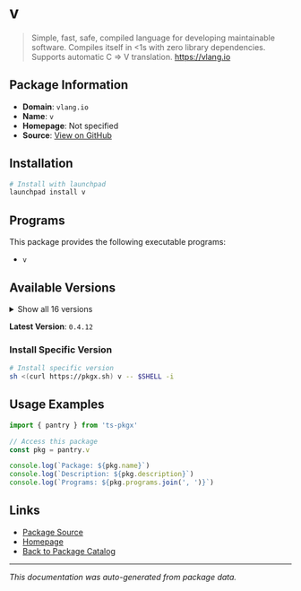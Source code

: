 # v

> Simple, fast, safe, compiled language for developing maintainable software. Compiles itself in <1s with zero library dependencies. Supports automatic C => V translation. https://vlang.io

## Package Information

- **Domain**: `vlang.io`
- **Name**: `v`
- **Homepage**: Not specified
- **Source**: [View on GitHub](https://github.com/pkgxdev/pantry/tree/main/projects/vlang.io/package.yml)

## Installation

```bash
# Install with launchpad
launchpad install v
```

## Programs

This package provides the following executable programs:

- `v`

## Available Versions

<details>
<summary>Show all 16 versions</summary>

- `0.4.12`, `0.4.11`, `0.4.10`, `0.4.9`, `0.4.8`
- `0.4.7`, `0.4.6`, `0.4.5`, `0.4.4`, `0.4.3`
- `0.4.2`, `0.4.1`, `0.4.0`, `0.3.5`, `0.3.4`
- `0.3.3`

</details>

**Latest Version**: `0.4.12`

### Install Specific Version

```bash
# Install specific version
sh <(curl https://pkgx.sh) v -- $SHELL -i
```

## Usage Examples

```typescript
import { pantry } from 'ts-pkgx'

// Access this package
const pkg = pantry.v

console.log(`Package: ${pkg.name}`)
console.log(`Description: ${pkg.description}`)
console.log(`Programs: ${pkg.programs.join(', ')}`)
```

## Links

- [Package Source](https://github.com/pkgxdev/pantry/tree/main/projects/vlang.io/package.yml)
- [Homepage](#)
- [Back to Package Catalog](../../package-catalog.md)

---

*This documentation was auto-generated from package data.*
